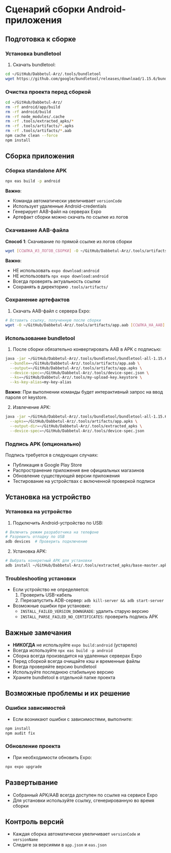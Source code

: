 # Сценарий сборки Android-приложения

## Подготовка к сборке

### Установка bundletool
1. Скачать bundletool:
```bash
cd ~/GitHub/Dabbetul-Arz/.tools/bundletool
wget https://github.com/google/bundletool/releases/download/1.15.6/bundletool-all-1.15.6.jar
```

### Очистка проекта перед сборкой
```bash
cd ~/GitHub/Dabbetul-Arz/
rm -rf android/app/build
rm -rf android/build
rm -rf node_modules/.cache
rm -rf .tools/extracted_apks/*
rm -rf .tools/artifacts/*.apks
rm -rf .tools/artifacts/*.aab
npm cache clean --force
npm install
```

## Сборка приложения

### Сборка standalone APK
```bash
npx eas build -p android
```

**Важно**: 
- Команда автоматически увеличивает `versionCode`
- Использует удаленные Android-credentials
- Генерирует AAB-файл на серверах Expo
- Артефакт сборки можно скачать по ссылке из логов

### Скачивание AAB-файла

**Способ 1**: Скачивание по прямой ссылке из логов сборки
```bash
wget [ССЫЛКА_ИЗ_ЛОГОВ_СБОРКИ] -O ~/GitHub/Dabbetul-Arz/.tools/artifacts/app.aab
```

**Важно**:
- НЕ использовать `expo download:android`
- НЕ использовать `npx expo download:android`
- Всегда проверять актуальность ссылки
- Сохранять в директорию `.tools/artifacts/`

### Сохранение артефактов
1. Скачать AAB-файл с сервера Expo:
```bash
# Вставить ссылку, полученную после сборки
wget -O ~/GitHub/Dabbetul-Arz/.tools/artifacts/app.aab [ССЫЛКА_НА_AAB]
```

### Использование bundletool
1. После сборки обязательно конвертировать AAB в APK с подписью:
```bash
java -jar ~/GitHub/Dabbetul-Arz/.tools/bundletool/bundletool-all-1.15.6.jar build-apks \
  --bundle=~/GitHub/Dabbetul-Arz/.tools/artifacts/app.aab \
  --output=~/GitHub/Dabbetul-Arz/.tools/artifacts/app.apks \
  --device-spec=~/GitHub/Dabbetul-Arz/.tools/device-spec.json \
  --ks=~/GitHub/Dabbetul-Arz/.tools/my-upload-key.keystore \
  --ks-key-alias=my-key-alias
```
**Важно**: При выполнении команды будет интерактивный запрос на ввод пароля от keystore.

2. Извлечение APK:
```bash
java -jar ~/GitHub/Dabbetul-Arz/.tools/bundletool/bundletool-all-1.15.6.jar extract-apks \
  --apks=~/GitHub/Dabbetul-Arz/.tools/artifacts/app.apks \
  --output-dir=~/GitHub/Dabbetul-Arz/.tools/extracted_apks \
  --device-spec=~/GitHub/Dabbetul-Arz/.tools/device-spec.json
```

### Подпись APK (опционально)
Подпись требуется в следующих случаях:
- Публикация в Google Play Store
- Распространение приложения вне официальных магазинов
- Обновление существующей версии приложения
- Тестирование на устройствах с включенной проверкой подписи

## Установка на устройство

### Установка на устройство
1. Подключить Android-устройство по USB:
```bash
# Включить режим разработчика на телефоне
# Разрешить отладку по USB
adb devices  # Проверить подключение
```

2. Установка APK:
```bash
# Выбрать конкретный APK для установки
adb install ~/GitHub/Dabbetul-Arz/.tools/extracted_apks/base-master.apk
```

### Troubleshooting установки
- Если устройство не определяется: 
  1. Проверить USB-кабель
  2. Перезапустить ADB-сервер: `adb kill-server && adb start-server`
- Возможные ошибки при установке:
  - `INSTALL_FAILED_VERSION_DOWNGRADE`: удалить старую версию
  - `INSTALL_PARSE_FAILED_NO_CERTIFICATES`: проверить подпись APK

## Важные замечания
- **НИКОГДА** не используйте `expo build:android` (устарело)
- Всегда используйте `npx eas build -p android`
- Сборка всегда производится на удаленных серверах Expo
- Перед сборкой всегда очищайте кэш и временные файлы
- Всегда проверяйте версию bundletool
- Используйте последнюю стабильную версию
- Храните bundletool в отдельной папке проекта

## Возможные проблемы и их решение

### Ошибки зависимостей
- Если возникают ошибки с зависимостями, выполните:
```bash
npm install
npm audit fix
```

### Обновление проекта
- При необходимости обновить Expo:
```bash
npx expo upgrade
```

## Развертывание

- Собранный APK/AAB всегда доступен по ссылке на сервисе Expo
- Для установки используйте ссылку, сгенерированную во время сборки

## Контроль версий

- Каждая сборка автоматически увеличивает `versionCode` и `versionName`
- Следите за версиями в `app.json` и `eas.json`
